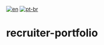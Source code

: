 [![en](https://img.shields.io/badge/lang-en-red.svg)](https://github.com/bruno-freitas-pro/recruiter-portfolio/blob/main/README.md)
[![pt-br](https://img.shields.io/badge/lang-pt--br-green.svg)](https://github.com/bruno-freitas-pro/recruiter-portfolio/blob/main/README.pt-br.md)

# recruiter-portfolio
